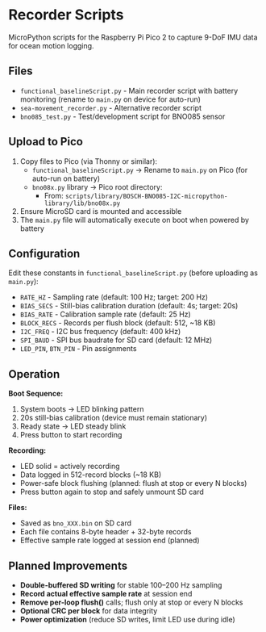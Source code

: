 # Recorder Scripts

MicroPython scripts for the Raspberry Pi Pico 2 to capture 9-DoF IMU data for ocean motion logging.

## Files

- `functional_baselineScript.py` - Main recorder script with battery monitoring (rename to `main.py` on device for auto-run)
- `sea-movement_recorder.py` - Alternative recorder script
- `bno085_test.py` - Test/development script for BNO085 sensor

## Upload to Pico

1. Copy files to Pico (via Thonny or similar):
   - `functional_baselineScript.py` → Rename to `main.py` on Pico (for auto-run on battery)
   - `bno08x.py` library → Pico root directory:
     - From: `scripts/library/BOSCH-BNO085-I2C-micropython-library/lib/bno08x.py`
2. Ensure MicroSD card is mounted and accessible
3. The `main.py` file will automatically execute on boot when powered by battery

## Configuration

Edit these constants in `functional_baselineScript.py` (before uploading as `main.py`):
- `RATE_HZ` - Sampling rate (default: 100 Hz; target: 200 Hz)
- `BIAS_SECS` - Still-bias calibration duration (default: 4s; target: 20s)
- `BIAS_RATE` - Calibration sample rate (default: 25 Hz)
- `BLOCK_RECS` - Records per flush block (default: 512, ~18 KB)
- `I2C_FREQ` - I2C bus frequency (default: 400 kHz)
- `SPI_BAUD` - SPI bus baudrate for SD card (default: 12 MHz)
- `LED_PIN`, `BTN_PIN` - Pin assignments

## Operation

**Boot Sequence:**
1. System boots → LED blinking pattern
2. 20s still-bias calibration (device must remain stationary)
3. Ready state → LED steady blink
4. Press button to start recording

**Recording:**
- LED solid = actively recording
- Data logged in 512-record blocks (~18 KB)
- Power-safe block flushing (planned: flush at stop or every N blocks)
- Press button again to stop and safely unmount SD card

**Files:**
- Saved as `bno_XXX.bin` on SD card
- Each file contains 8-byte header + 32-byte records
- Effective sample rate logged at session end (planned)

## Planned Improvements

- **Double-buffered SD writing** for stable 100–200 Hz sampling
- **Record actual effective sample rate** at session end
- **Remove per-loop flush()** calls; flush only at stop or every N blocks
- **Optional CRC per block** for data integrity
- **Power optimization** (reduce SD writes, limit LED use during idle)

